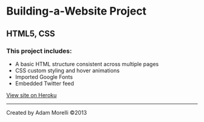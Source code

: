 # Building-a-Website Project
## HTML5, CSS

### This project includes:
* A basic HTML structure consistent across multiple pages
* CSS custom styling and hover animations
* Imported Google Fonts
* Embedded Twitter feed

[View site on Heroku](https://simple-static-site.herokuapp.com/index.html)
___
Created by Adam Morelli ©2013